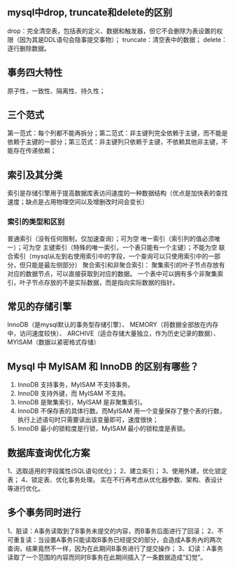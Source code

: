 ## mysql中drop, truncate和delete的区别
drop：完全清空表，包括表的定义、数据和触发器，但它不会删除为表设置的权限（因为其是DDL语句会隐事提交事物）；
truncate：清空表中的数据；
delete：逐行删除数据。

## 事务四大特性
原子性，一致性、隔离性、持久性；

## 三个范式
第一范式：每个列都不能再拆分；第二范式：非主键列完全依赖于主键，而不能是依赖于主键的一部分；第三范式：非主键列只依赖于主键，不依赖其他非主键，不能存在传递依赖；

## 索引及其分类
索引是存储引擎用于提高数据库表访问速度的一种数据结构（优点是加快表的查找速度；缺点是占用物理空间以及增删改时间会变长）

### 索引的类型和区别
普通索引（没有任何限制，仅加速查询）；可为空
唯一索引（索引列的值必须唯一）；可为空
主键索引（特殊的唯一索引，一个表只能有一个主键）；不能为空
联合索引（mysql从左到右使用索引中的字段，一个查询可以只使用索引中的一部分，但只能是最左侧部分）
聚合索引和非聚合索引：
聚集索引的叶子节点存放有对应的数据节点，可以直接获取到对应的数据。
一个表中可以拥有多个非聚集索引，叶子节点存放的不是实际数据，而是指向实际数据的指针。

## 常见的存储引擎
InnoDB（是mysql默认的事务型存储引擎）、
MEMORY（将数据全部放在内存中，访问速度较快）、
ARCHIVE（适合存储大量独立，作为历史记录的数据）、
MYISAM（数据以紧密格式存储）

## Mysql 中 MyISAM 和 InnoDB 的区别有哪些？
1. InnoDB 支持事务，MyISAM 不支持事务。
2. InnoDB 支持外键，而 MyISAM 不支持。
3. InnoDB 是聚集索引，MyISAM 是非聚集索引。
4. InnoDB 不保存表的具体行数。而MyISAM 用一个变量保存了整个表的行数，执行上述语句时只需要读出该变量即可，速度很快；
5. InnoDB 最小的锁粒度是行锁，MyISAM 最小的锁粒度是表锁。

## 数据库查询优化方案
1、选取适用的字段属性(SQL语句优化)；
2、建立索引；
3、使用外建，优化锁定表；
4、锁定表、优化事务处理。
实在不行再考虑从优化器参数、架构、表设计等进行优化。

## 多个事务同时进行
1、脏读：A事务读取到了B事务未提交的内容，而B事务后面进行了回滚；
2、不可重复读：当设置A事务只能读取B事务已经提交的部分，会造成A事务內的两次查询，结果竟然不一样，因为在此期间B事务进行了提交操作；
3、幻读：A事务读取了一个范围的内容而同时B事务在此期间插入了一条数据造成“幻觉”。

